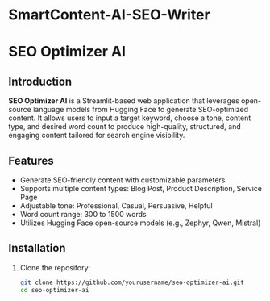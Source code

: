 # SmartContent-AI-SEO-Writer

# SEO Optimizer AI

## Introduction
**SEO Optimizer AI** is a Streamlit-based web application that leverages open-source language models from Hugging Face to generate SEO-optimized content. It allows users to input a target keyword, choose a tone, content type, and desired word count to produce high-quality, structured, and engaging content tailored for search engine visibility.

## Features
- Generate SEO-friendly content with customizable parameters
- Supports multiple content types: Blog Post, Product Description, Service Page
- Adjustable tone: Professional, Casual, Persuasive, Helpful
- Word count range: 300 to 1500 words
- Utilizes Hugging Face open-source models (e.g., Zephyr, Qwen, Mistral)

## Installation

1. Clone the repository:
   ```bash
   git clone https://github.com/yourusername/seo-optimizer-ai.git
   cd seo-optimizer-ai
   ```
